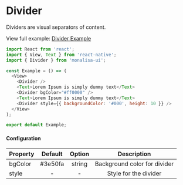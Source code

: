 # Divider

Dividers are visual separators of content.

View full example: [Divider Example](https://github.com/tuantvk/monalisa-ui/blob/master/example/Divider/index.js)


```javascript
import React from 'react';
import { View, Text } from 'react-native';
import { Divider } from 'monalisa-ui';

const Example = () => (
  <View>
    <Divider />
    <Text>Lorem Ipsum is simply dummy text</Text>
    <Divider bgColor="#ff0000" />
    <Text>Lorem Ipsum is simply dummy text</Text>
    <Divider style={{ backgroundColor: '#000', height: 10 }} />
  </View>
);

export default Example;
```

#### Configuration

| Property      | Default       | Option    | Description  |
| ------------- |:-------------:|:---------:|:------------:|
| bgColor       | #3e50fa       | string    | Background color for divider |
| style         | -             | -         | Style for the divider |